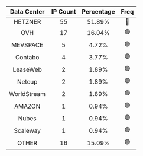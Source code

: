 | Data Center | IP Count | Percentage | Freq |
|:------------:|:--------:|:-----------:|:-----:|
| HETZNER | 55 | 51.89% | 🔴 |
| OVH | 17 | 16.04% | 🟢 |
| MEVSPACE | 5 | 4.72% | 🟢 |
| Contabo | 4 | 3.77% | 🟢 |
| LeaseWeb | 2 | 1.89% | 🟢 |
| Netcup | 2 | 1.89% | 🟢 |
| WorldStream | 2 | 1.89% | 🟢 |
| AMAZON | 1 | 0.94% | 🟢 |
| Nubes | 1 | 0.94% | 🟢 |
| Scaleway | 1 | 0.94% | 🟢 |
| OTHER | 16 | 15.09% | 🟢 |